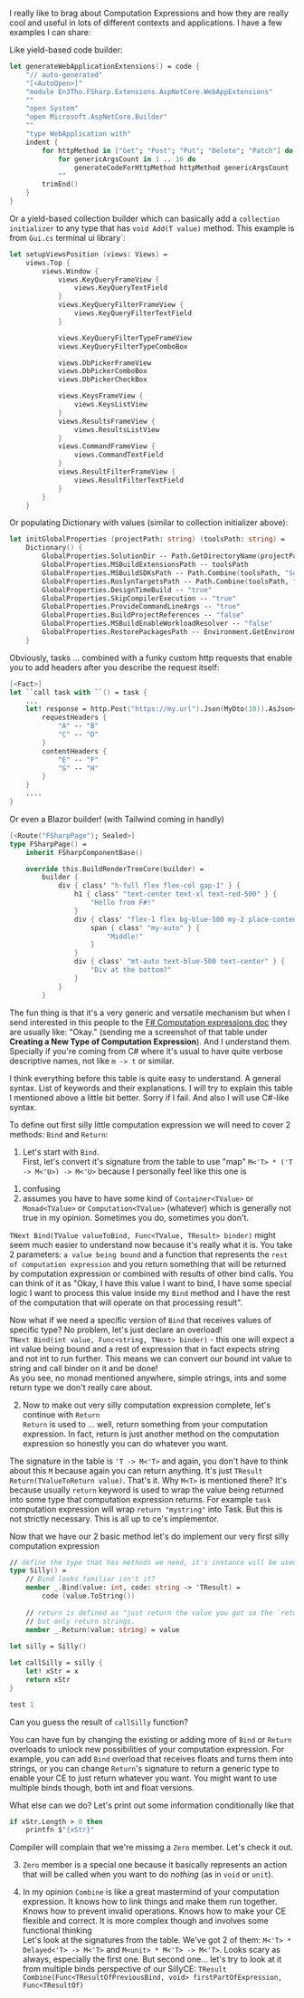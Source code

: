 I really like to brag about Computation Expressions and how they are really cool and useful in lots of different contexts and applications. I have a few examples I can share:

Like yield-based code builder:
```fsharp
let generateWebApplicationExtensions() = code {
    "// auto-generated"
    "[<AutoOpen>]"
    "module En3Tho.FSharp.Extensions.AspNetCore.WebAppExtensions"
    ""
    "open System"
    "open Microsoft.AspNetCore.Builder"
    ""
    "type WebApplication with"
    indent {
        for httpMethod in ["Get"; "Post"; "Put"; "Delete"; "Patch"] do
            for genericArgsCount in 1 .. 16 do
                generateCodeForHttpMethod httpMethod genericArgsCount
            ""
        trimEnd()
    }
}
```

Or a yield-based collection builder which can basically add a `collection initializer` to any type that has `void Add(T value)` method. This example is from `Gui.cs` terminal ui library`:
```fsharp
let setupViewsPosition (views: Views) =
    views.Top {
        views.Window {
            views.KeyQueryFrameView {
                views.KeyQueryTextField
            }
            views.KeyQueryFilterFrameView {
                views.KeyQueryFilterTextField
            }

            views.KeyQueryFilterTypeFrameView
            views.KeyQueryFilterTypeComboBox

            views.DbPickerFrameView
            views.DbPickerComboBox
            views.DbPickerCheckBox

            views.KeysFrameView {
                views.KeysListView
            }
            views.ResultsFrameView {
                views.ResultsListView
            }
            views.CommandFrameView {
                views.CommandTextField
            }
            views.ResultFilterFrameView {
                views.ResultFilterTextField
            }
        }
    }
```

Or populating Dictionary with values (similar to collection initializer above):
```fsharp
let initGlobalProperties (projectPath: string) (toolsPath: string) =
    Dictionary() {
        GlobalProperties.SolutionDir -- Path.GetDirectoryName(projectPath)
        GlobalProperties.MSBuildExtensionsPath -- toolsPath
        GlobalProperties.MSBuildSDKsPath -- Path.Combine(toolsPath, "Sdks")
        GlobalProperties.RoslynTargetsPath -- Path.Combine(toolsPath, "Roslyn")
        GlobalProperties.DesignTimeBuild -- "true"
        GlobalProperties.SkipCompilerExecution -- "true"
        GlobalProperties.ProvideCommandLineArgs -- "true"
        GlobalProperties.BuildProjectReferences -- "false"
        GlobalProperties.MSBuildEnableWorkloadResolver -- "false"
        GlobalProperties.RestorePackagesPath -- Environment.GetEnvironmentVariable("NUGET_PACKAGES")
    }
```

Obviously, tasks ... combined with a funky custom http requests that enable you to add headers after you describe the request itself:
```fsharp
[<Fact>]
let ``call task with ``() = task {
    ...        
    let! response = http.Post("https://my.url").Json(MyDto(10)).AsJson<MyDto>() {
        requestHeaders {
            "A" -- "B"
            "C" -- "D"
        }
        contentHeaders {
            "E" -- "F"
            "G" -- "H"
        }
    }
    ....        
}
```

Or even a Blazor builder! (with Tailwind coming in handly)
```fsharp
[<Route("FSharpPage"); Sealed>]
type FSharpPage() =
    inherit FSharpComponentBase()

    override this.BuildRenderTreeCore(builder) =
        builder {
            div { class' "h-full flex flex-col gap-1" } {
                h1 { class' "text-center text-xl text-red-500" } {
                    "Hello from F#!"
                }
                div { class' "flex-1 flex bg-blue-500 my-2 place-content-center" } {
                    span { class' "my-auto" } {
                        "Middle!"
                    }
                }
                div { class' "mt-auto text-blue-500 text-center" } {
                    "Div at the bottom?"
                }
            }
        }
```

The fun thing is that it's a very generic and versatile mechanism but when I send interested in this people to the [F# Computation expressions doc](https://learn.microsoft.com/en-us/dotnet/fsharp/language-reference/computation-expressions) they are usually like: "Okay." (sending me a screenshot of that table under **Creating a New Type of Computation Expression**). And I understand them. Specially if you're coming from C# where it's usual to have quite verbose descriptive names, not like `m -> t` or similar.<br>

I think everything before this table is quite easy to understand. A general syntax. List of keywords and their explanations. I will try to explain this table I mentioned above a little bit better. Sorry if I fail. And also I will use C#-like syntax.<br>

To define out first silly little computation expression we will need to cover 2 methods: `Bind` and `Return`:<br>

1. Let's start with `Bind`.<br>
First, let's convert it's signature from the table to use "map" `M<'T> * ('T -> M<'U>) -> M<'U>` because I personally feel like this one is<br>
1) confusing<br>
2) assumes you have to have some kind of `Container<TValue>` or `Monad<TValue>` or `Computation<TValue>` (whatever) which is generally not true in my opinion. Sometimes you do, sometimes you don't.<br>

`TNext Bind(TValue valueToBind, Func<TValue, TResult> binder)` might seem much easier to understand now because it's really what it is. You take 2 parameters: `a value being bound` and a function that represents the `rest of computation expression` and you return something that will be returned by computation expression or combined with results of other bind calls. You can think of it as "Okay, I have this value I want to bind, I have some special logic I want to process this value inside my `Bind` method and I have the rest of the computation that will operate on that processing result".<br>

Now what if we need a specific version of `Bind` that receives values of specific type? No problem, let's just declare an overload!<br>
`TNext Bind(int value, Func<string, TNext> binder)` - this one will expect a int value being bound and a rest of expression that in fact expects string and not int to run further. This means we can convert our bound int value to string and call binder on it and be done!<br>
As you see, no monad mentioned anywhere, simple strings, ints and some return type we don't really care about.

2. Now to make out very silly computation expression complete, let's continue with `Return`<br>
`Return` is used to ... well, return something from your computation expression. In fact, return is just another method on the computation expression so honestly you can do whatever you want.<br>

The signature in the table is `'T -> M<'T>` and again, you don't have to think about this `M` because again you can return anything. It's just `TResult Return(TValueToReturn value)`. That's it. Why `M<T>` is mentioned there? It's because usually `return` keyword is used to wrap the value being returned into some type that computation expression returns. For example `task` computation expression will wrap `return "mystring"` into Task<string>. But this is not strictly necessary. This is all up to ce's implementor.<br>

Now that we have our 2 basic method let's do implement our very first silly computation expression<br>

```fsharp
// define the type that has methods we need, it's instance will be used to call those
type Silly() = 
    // Bind looks familiar isn't it?
    member _.Bind(value: int, code: string -> 'TResult) =
        code (value.ToString())
        
    // return is defined as "just return the value you got so the `return` keyword can be unlocked"
    // but only return strings.
    member _.Return(value: string) = value
    
let silly = Silly()

let callSilly = silly {
    let! xStr = x
    return xStr
}

test 1
```

Can you guess the result of `callSilly` function?<br>

You can have fun by changing the existing or adding more of `Bind` or `Return` overloads to unlock new possibilities of your computation expression. For example, you can add `Bind` overload that receives floats and turns them into strings, or you can change `Return`'s signature to return a generic type to enable your CE to just return whatever you want. You might want to use multiple binds though, both int and float versions.<br>

What else can we do? Let's print out some information conditionally like that
```fsharp
if xStr.Length > 0 then
    printfn $"{xStr}"
```

Compiler will complain that we're missing a `Zero` member. Let's check it out.

3. `Zero` member is a special one because it basically represents an action that will be called when you want to do *nothing* (as in `void` or `unit`).

3. In my opinion `Combine` is like a great mastermind of your computation expression. It knows how to link things and make them run together. Knows how to prevent invalid operations. Knows how to make your CE flexible and correct. It is more complex though and involves some functional thinking<br>
Let's look at the signatures from the table. We've got 2 of them: `M<'T> * Delayed<'T> -> M<'T>` and `M<unit> * M<'T> -> M<'T>`. Looks scary as always, especially the first one. But second one... let's try to look at it from multiple binds perspective of our SillyCE:
`TResult Combine(Func<TResultOfPreviousBind, void> firstPartOfExpression, Func<TResultOf)`